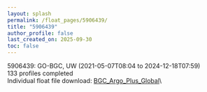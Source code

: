 ```yaml
---
layout: splash
permalink: /float_pages/5906439/
title: "5906439"
author_profile: false
last_created_on: 2025-09-30
toc: false
---
```

 
5906439: GO-BGC, UW (2021-05-07T08:04 to 2024-12-18T07:59)\
133 profiles completed\
Individual float file download: [BGC_Argo_Plus_Global](https://ftp.soest.hawaii.edu/bgc_argo_plus/Individual_Floats/outliers_removed/5906439_Sprof_processed.nc)\
